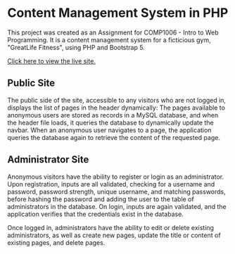 # Content Management System in PHP
This project was created as an Assignment for COMP1006 - Intro to Web Programming.
It is a content management system for a ficticious gym, "GreatLife Fitness", using PHP and Bootstrap 5.

[Click here to view the live site.](https://lamp.computerstudi.es/~Christopher1167804/comp1006/phpcms/index.php?pageId=1)

## Public Site
The public side of the site, accessible to any visitors who are not logged in, displays the list of pages in the header dynamically:
The pages available to anonymous users are stored as records in a MySQL database, and when the header file loads, it queries the database to dynamically update the navbar.
When an anonymous user navigates to a page, the application queries the database again to retrieve the content of the requested page.
## Administrator Site
Anonymous visitors have the ability to register or login as an administrator.
Upon registration, inputs are all validated, checking for a username and password, password strength, unique username, and matching passwords,
before hashing the password and adding the user to the table of administrators in the database.
On login, inputs are again validated, and the application verifies that the credentials exist in the database.

Once logged in, administrators have the ability to edit or delete existing administrators,
as well as create new pages, update the title or content of existing pages, and delete pages.
